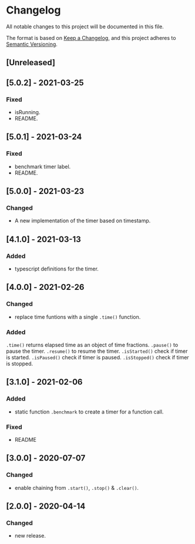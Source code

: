 # Changelog
All notable changes to this project will be documented in this file.

The format is based on [Keep a Changelog](https://keepachangelog.com/en/1.0.0/),
and this project adheres to [Semantic Versioning](https://semver.org/spec/v2.0.0.html).

## [Unreleased]

## [5.0.2] - 2021-03-25

### Fixed
- isRunning.
- README.


## [5.0.1] - 2021-03-24

### Fixed
- benchmark timer label.
- README.

## [5.0.0] - 2021-03-23

### Changed
- A new implementation of the timer based on timestamp.

## [4.1.0] - 2021-03-13

### Added
- typescript definitions for the timer.

## [4.0.0] - 2021-02-26

### Changed
- replace time funtions with a single `.time()` function.

### Added
`.time()` returns elapsed time as an object of time fractions.
`.pause()` to pause the timer.
`.resume()` to resume the timer.
`.isStarted()` check if timer is started.
`.isPaused()` check if timer is paused.
`.isStopped()` check if timer is stopped.

## [3.1.0] - 2021-02-06
### Added
- static function `.benchmark` to create a timer for a function call.

### Fixed
- README

## [3.0.0] - 2020-07-07
### Changed
- enable chaining from `.start()`, `.stop()` & `.clear()`.   

## [2.0.0] - 2020-04-14
### Changed
- new release.
